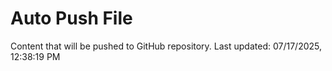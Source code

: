 # Auto Push File

Content that will be pushed to GitHub repository.
Last updated: 07/17/2025, 12:38:19 PM